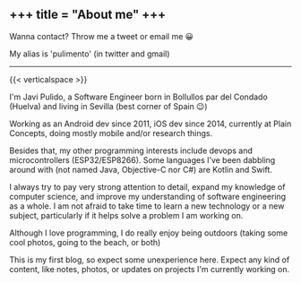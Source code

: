 +++
title = "About me"
+++
----

Wanna contact? Throw me a tweet or email me 😀

My alias is 'pulimento' (in twitter and gmail)

----

{{< verticalspace >}}

I'm Javi Pulido, a Software Engineer born in Bollullos par del Condado (Huelva) and living in Sevilla (best corner of Spain 😉)

Working as an Android dev since 2011, iOS dev since 2014, currently at Plain Concepts, doing mostly mobile and/or research things.

Besides that, my other programming interests include devops and microcontrollers (ESP32/ESP8266). Some languages I’ve been dabbling around with (not named Java, Objective-C nor C#) are Kotlin and Swift.

I always try to pay very strong attention to detail, expand my knowledge of computer science, and improve my understanding of software engineering as a whole. I am not afraid to take time to learn a new technology or a new subject, particularly if it helps solve a problem I am working on.

Although I love programming, I do really enjoy being outdoors (taking some cool photos, going to the beach, or both)

<!--
![This is my dog][1]
<small>My doggo, Curro</small>
-->

This is my first blog, so expect some unexperience here. Expect any kind of content, like notes, photos, or updates on projects I'm currently working on.

[1]: /img/curro.jpg
